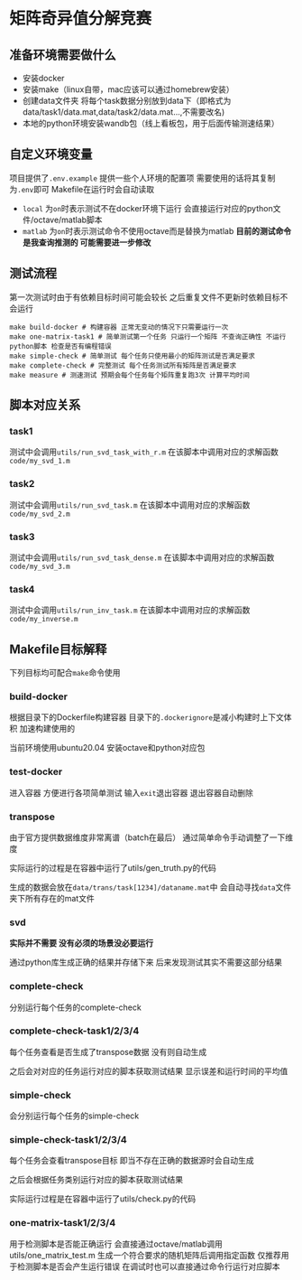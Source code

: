 # 矩阵奇异值分解竞赛
## 准备环境需要做什么
- 安装docker
- 安装make（linux自带，mac应该可以通过homebrew安装）
- 创建data文件夹 将每个task数据分别放到data下（即格式为data/task1/data.mat,data/task2/data.mat...,不需要改名)
- 本地的python环境安装wandb包（线上看板包，用于后面传输测速结果）
## 自定义环境变量
项目提供了`.env.example` 提供一些个人环境的配置项 需要使用的话将其复制为`.env`即可 Makefile在运行时会自动读取
- `local` 为`on`时表示测试不在docker环境下运行 会直接运行对应的python文件/octave/matlab脚本
- `matlab` 为`on`时表示测试命令不使用octave而是替换为matlab **目前的测试命令是我查询推测的 可能需要进一步修改**
## 测试流程
第一次测试时由于有依赖目标时间可能会较长 之后重复文件不更新时依赖目标不会运行
```shell
make build-docker # 构建容器 正常无变动的情况下只需要运行一次
make one-matrix-task1 # 简单测试第一个任务 只运行一个矩阵 不查询正确性 不运行python脚本 检查是否有编程错误
make simple-check # 简单测试 每个任务只使用最小的矩阵测试是否满足要求
make complete-check # 完整测试 每个任务测试所有矩阵是否满足要求
make measure # 测速测试 预期会每个任务每个矩阵重复跑3次 计算平均时间
```
## 脚本对应关系
### task1
测试中会调用`utils/run_svd_task_with_r.m` 在该脚本中调用对应的求解函数`code/my_svd_1.m`
### task2
测试中会调用`utils/run_svd_task.m` 在该脚本中调用对应的求解函数`code/my_svd_2.m`
### task3
测试中会调用`utils/run_svd_task_dense.m` 在该脚本中调用对应的求解函数`code/my_svd_3.m`
### task4
测试中会调用`utils/run_inv_task.m` 在该脚本中调用对应的求解函数`code/my_inverse.m`

## Makefile目标解释
下列目标均可配合`make`命令使用
### build-docker
根据目录下的Dockerfile构建容器 目录下的`.dockerignore`是减小构建时上下文体积 加速构建使用的

当前环境使用ubuntu20.04 安装octave和python对应包 
### test-docker
进入容器 方便进行各项简单测试 输入`exit`退出容器 退出容器自动删除
### transpose
由于官方提供数据维度非常离谱（batch在最后） 通过简单命令手动调整了一下维度

实际运行的过程是在容器中运行了utils/gen_truth.py的代码

生成的数据会放在`data/trans/task[1234]/dataname.mat`中 会自动寻找`data`文件夹下所有存在的mat文件
### svd
**实际并不需要 没有必须的场景没必要运行** 

通过python库生成正确的结果并存储下来 后来发现测试其实不需要这部分结果
### complete-check
分别运行每个任务的complete-check
### complete-check-task1/2/3/4
每个任务查看是否生成了transpose数据 没有则自动生成

之后会对对应的任务运行对应的脚本获取测试结果 显示误差和运行时间的平均值
### simple-check
会分别运行每个任务的simple-check
### simple-check-task1/2/3/4
每个任务会查看transpose目标 即当不存在正确的数据源时会自动生成

之后会根据任务类别运行对应的脚本获取测试结果 

实际运行过程是在容器中运行了utils/check.py的代码
### one-matrix-task1/2/3/4
用于检测脚本是否能正确运行 会直接通过octave/matlab调用utils/one_matrix_test.m 生成一个符合要求的随机矩阵后调用指定函数 仅推荐用于检测脚本是否会产生运行错误 在调试时也可以直接通过命令行运行对应脚本